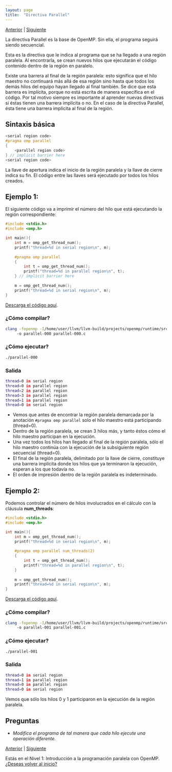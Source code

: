 ```yaml
---
layout: page
title:  "Directiva Parallel"
---
```

[Anterior](modelo-000.html) | [Siguiente](sections-000.html)

La directiva Parallel es la base de OpenMP.
Sin ella, el programa seguirá siendo secuencial.

Esta es la directiva que le indica al programa que se ha llegado a una región paralela. Al encontrarla, se crean nuevos hilos que ejecutarán el código contenido dentro de la región en paralelo. 

Existe una barrera al final de la región paralela: esto significa que el hilo maestro no continuará más allá de esa región sino hasta que todos los demás hilos del equipo hayan llegado al final también.
Se dice que esta barrera es implícita, porque no está escrita de manera específica en el código.
Por tal motivo siempre es importante al aprender nuevas directivas si éstas tienen una barrera implícita o no.
En el caso de la directiva Parallel, ésta tiene una barrera implícita al final de la región.

## Sintaxis básica
```c
<serial region code>
#pragma omp parallel
{
    <parallel region code>
} // implicit barrier here
<serial region code>
```
La llave de apertura indica el inicio de la región paralela y la llave de cierre indica su fin. 
El código entre las llaves será ejecutado por todos los hilos creados.

## Ejemplo 1:
El siguiente código va a imprimir el número del hilo que está ejecutando la región correspondiente:
```c
#include <stdio.h>
#include <omp.h>

int main(){
    int m = omp_get_thread_num();
    printf("thread=%d in serial region\n", m);
    
    #pragma omp parallel 
    {
        int t = omp_get_thread_num();
        printf("thread=%d in parallel region\n", t);
    } // implicit barrier here
    
    m = omp_get_thread_num();
    printf("thread=%d in serial region\n", m);
}
```
[Descarga el código aquí](../codigo/parallel-000.c).

### ¿Cómo compilar?
```bash
clang -fopenmp -I/home/user/llvm/llvm-build/projects/openmp/runtime/src/ 
     -o parallel-000 parallel-000.c
```
### ¿Cómo ejecutar?
```bash
./parallel-000 
```
### Salida
```bash
thread=0 in serial region
thread=0 in parallel region
thread=2 in parallel region
thread=3 in parallel region
thread=1 in parallel region
thread=0 in serial region
```
* Vemos que antes de encontrar la región paralela demarcada por la anotación `#pragma omp parallel` solo el hilo maestro está participando (thread=0). 
* Dentro de la región paralela, se crean 3 hilos más, y tanto éstos cómo el hilo maestro participan en la ejecución. 
* Una vez todos los hilos han llegado al final de la región paralela, sólo el hilo maestro continúa con la ejecución de la subsiguiente región secuencial (thread=0).
* El final de la región paralela, delimitado por la llave de cierre, constituye una barrera implícita donde los hilos que ya terminaron la ejecución, esperan a los que todavía no.
* El orden de impresión dentro de la región paralela es indeterminado.

## Ejemplo 2:
Podemos controlar el número de hilos involucrados en el cálculo con la cláusula **num_threads**:
```c
#include <stdio.h>
#include <omp.h>

int main(){
    int m = omp_get_thread_num();
    printf("thread=%d in serial region\n", m);
    
    #pragma omp parallel num_threads(2)
    {
        int t = omp_get_thread_num();
        printf("thread=%d in parallel region\n", t);
    }
    
    m = omp_get_thread_num();
    printf("thread=%d in serial region\n", m);
}
```
[Descarga el código aquí](../codigo/parallel-001.c).

### ¿Cómo compilar?
```bash
clang -fopenmp -I/home/user/llvm/llvm-build/projects/openmp/runtime/src/ 
     -o parallel-001 parallel-001.c
```
### ¿Cómo ejecutar?
```bash
./parallel-001
```
### Salida
```bash
thread=0 in serial region
thread=1 in parallel region
thread=0 in parallel region
thread=0 in serial region
```
Vemos que sólo los hilos 0 y 1 participaron en la ejecución de la región paralela.

## Preguntas
* _Modifica el programa de tal manera que cada hilo ejecute una operación diferente._

[Anterior](modelo-000.html) | [Siguiente](sections-000.html)

<div class=coursetitle>Estás en el Nivel 1: Introducción a la programación paralela con OpenMP. <a href="main.html">¿Deseas volver al inicio?</a> </div>